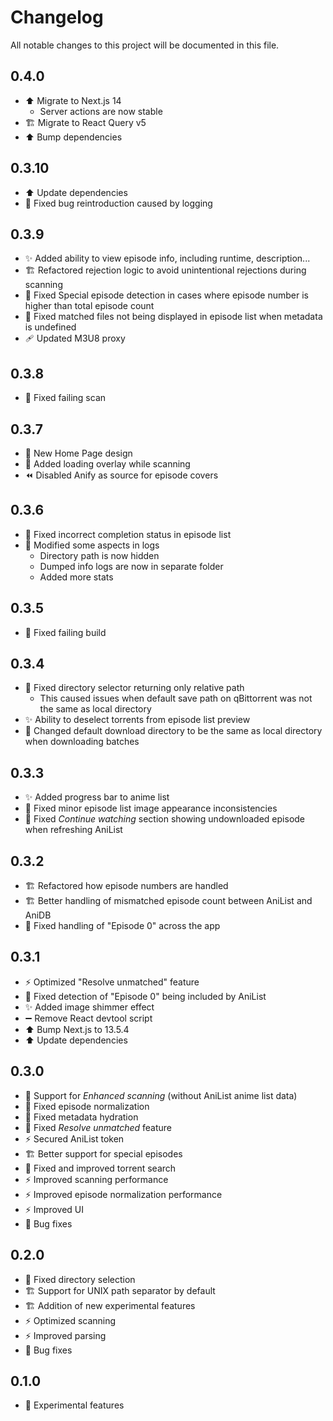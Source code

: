 # Changelog

All notable changes to this project will be documented in this file.

## 0.4.0

- ⬆️ Migrate to Next.js 14
    - Server actions are now stable
- 🏗️ Migrate to React Query v5
- ⬆️ Bump dependencies

## 0.3.10

- ⬆️ Update dependencies
- 🦺 Fixed bug reintroduction caused by logging

## 0.3.9

- ✨ Added ability to view episode info, including runtime, description...
- 🏗️ Refactored rejection logic to avoid unintentional rejections during scanning
- 🦺 Fixed Special episode detection in cases where episode number is higher than total episode count
- 🦺 Fixed matched files not being displayed in episode list when metadata is undefined
- 🩹 Updated M3U8 proxy

## 0.3.8

- 🚨 Fixed failing scan

## 0.3.7

- 💄 New Home Page design
- 🔄 Added loading overlay while scanning
- ⏪️ Disabled Anify as source for episode covers

## 0.3.6

- 🦺 Fixed incorrect completion status in episode list
- 🔄 Modified some aspects in logs
    - Directory path is now hidden
    - Dumped info logs are now in separate folder
    - Added more stats

## 0.3.5

- 🚨 Fixed failing build

## 0.3.4

- 🦺 Fixed directory selector returning only relative path
    - This caused issues when default save path on qBittorrent was not the same as local directory
- ✨ Ability to deselect torrents from episode list preview
- 🔄 Changed default download directory to be the same as local directory when downloading batches

## 0.3.3

- ✨ Added progress bar to anime list
- 🦺 Fixed minor episode list image appearance inconsistencies
- 🦺 Fixed *Continue watching* section showing undownloaded episode when refreshing AniList

## 0.3.2

- 🏗️ Refactored how episode numbers are handled
- 🏗️ Better handling of mismatched episode count between AniList and AniDB
- 🦺 Fixed handling of "Episode 0" across the app

## 0.3.1

- ⚡️ Optimized "Resolve unmatched" feature
- 🦺 Fixed detection of "Episode 0" being included by AniList
- ✨ Added image shimmer effect
- ➖ Remove React devtool script
- ⬆️ Bump Next.js to 13.5.4
- ⬆️ Update dependencies

## 0.3.0

- 🎉 Support for *Enhanced scanning* (without AniList anime list data)
- 🦺 Fixed episode normalization
- 🦺 Fixed metadata hydration
- 🦺 Fixed *Resolve unmatched* feature
- ⚡️ Secured AniList token
- 🏗️ Better support for special episodes
- 🦺 Fixed and improved torrent search
- ⚡️ Improved scanning performance
- ⚡️ Improved episode normalization performance
- ⚡️ Improved UI
- 🦺 Bug fixes

## 0.2.0

- 🦺 Fixed directory selection
- 🏗️ Support for UNIX path separator by default
- 🏗️ Addition of new experimental features
- ⚡️ Optimized scanning
- ⚡️ Improved parsing
- 🦺 Bug fixes

## 0.1.0

- 🎉 Experimental features